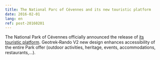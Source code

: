 ```yaml
---
title: The National Parc of Cévennes and its new touristic platform
date: 2016-02-01
lang: en
ref: post-20160201
---
```


The National Park of Cévennes officially announced the release of <a href="http://destination.cevennes-parcnational.fr/" title="Destination Cévennes">its touristic platform</a>. Geotrek&#x2011;Rando V2 new design enhances accessibility of the entire Park offer (outdoor activities, heritage, events, accommodations, restaurants,…).
